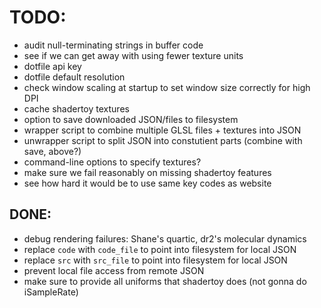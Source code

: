 # TODO:

  - audit null-terminating strings in buffer code
  - see if we can get away with using fewer texture units
  - dotfile api key
  - dotfile default resolution
  - check window scaling at startup to set window size correctly for high DPI
  - cache shadertoy textures
  - option to save downloaded JSON/files to filesystem
  - wrapper script to combine multiple GLSL files + textures into JSON
  - unwrapper script to split JSON into constutient parts (combine with save, above?)
  - command-line options to specify textures?
  - make sure we fail reasonably on missing shadertoy features
  - see how hard it would be to use same key codes as website

## DONE:

  - debug rendering failures: Shane's quartic, dr2's molecular dynamics
  - replace `code` with `code_file` to point into filesystem for local JSON
  - replace `src` with `src_file` to point into filesystem for local JSON
  - prevent local file access from remote JSON
  - make sure to provide all uniforms that shadertoy does (not gonna do iSampleRate)
